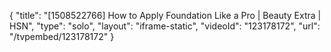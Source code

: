 {
    "title": "[1508522766] How to Apply Foundation Like a Pro | Beauty Extra | HSN",
    "type": "solo",
    "layout": "iframe-static",
    "videoId": "123178172",
    "url": "\/tvpembed\/123178172"
}